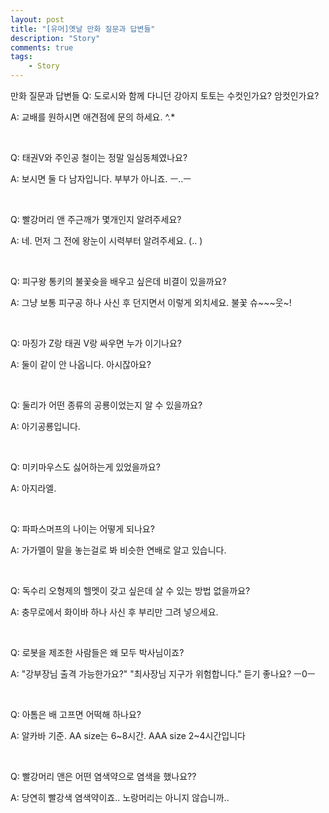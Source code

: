 ```yaml
---
layout: post
title: "[유머]옛날 만화 질문과 답변들"
description: "Story"
comments: true
tags:
    - Story
---
```


만화 질문과 답변들
Q: 도로시와 함께 다니던 강아지 토토는 수컷인가요? 암컷인가요?

A: 교배를 원하시면 애견점에 문의 하세요. ^.*

<br />

Q: 태권V와 주인공 철이는 정말 일심동체였나요?

A: 보시면 둘 다 남자입니다. 부부가 아니죠.  ㅡ..ㅡ

<br />

Q: 빨강머리 앤 주근깨가 몇개인지 알려주세요?

A: 네. 먼저 그 전에 왕눈이 시력부터 알려주세요. (.. )

<br />

Q: 피구왕 통키의 불꽃슛을 배우고 싶은데 비결이 있을까요?

A: 그냥 보통 피구공 하나 사신 후 던지면서 이렇게  외치세요. 불꽃 슈~~~웃~!

<br />

Q: 마징가 Z랑 태권 V랑 싸우면 누가 이기나요?

A: 둘이 같이 안 나옵니다.  아시잖아요? 

<br />

Q: 둘리가 어떤 종류의 공룡이었는지 알 수 있을까요?

A: 아기공룡입니다.

<br />

Q: 미키마우스도 싫어하는게 있었을까요?

A: 아지라엘.

<br />

Q: 파파스머프의 나이는 어떻게 되나요?

A: 가가멜이 말을 놓는걸로 봐 비슷한 연배로 알고 있습니다.

<br />

Q: 독수리 오형제의 헬멧이 갖고 싶은데 살 수 있는 방법 없을까요?

A: 충무로에서 화이바 하나 사신 후 부리만 그려 넣으세요.

<br />

Q: 로봇을 제조한 사람들은 왜 모두 박사님이죠?

A: "강부장님 출격 가능한가요?" "최사장님 지구가 위험합니다." 듣기 좋나요?  ㅡ0ㅡ

<br />

Q: 아톰은 배 고프면 어떡해 하나요?

A: 알카바 기준. AA size는 6~8시간. AAA size 2~4시간입니다

<br />

Q: 빨강머리 앤은 어떤 염색약으로 염색을 했나요??

A: 당연히 빨강색 염색약이죠.. 노랑머리는 아니지 않습니까..